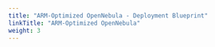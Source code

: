 ```yaml
---
title: "ARM-Optimized OpenNebula - Deployment Blueprint"
linkTitle: "ARM-Optimized OpenNebula"
weight: 3
---
```

